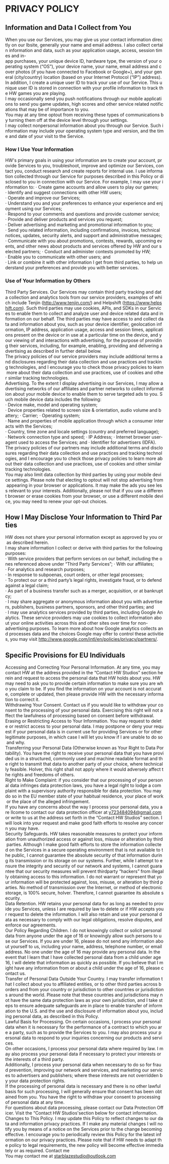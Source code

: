 # PRIVACY POLICY

## Information and Data I Collect from You

When you use our Services, you may give us your contact information directly on our Ibsite, generally your name and email address. I also collect certain information and data, such as your application usage, access, session times and in-app purchases, your unique device ID, hardware type, the version of your operating system (“OS”), your device name, your name, email address and cover photos (if you have connected to Facebook or Google+), and your general (city/country) location (based on your Internet Protocol (“IP”) address).
In addition, I create a unique user ID to track your use of our Service. This unique user ID is stored in connection with your profile information to track the HW games you are playing.
I may occasionally send you push notifications through our mobile applications to send you game updates, high scores and other service related notifications that may be of importance to you. 
You may at any time optout from receiving these types of communications by turning them off at the device level through your settings.
I may collect nonpersonal information about you through our Service. Such information may include your operating system type and version, and the time and date of your visit to the Service.

### How I Use Your Information

HW's primary goals in using your information are to create your account, provide Services to you, troubleshoot, improve and optimize our Services, contact you, conduct research and create reports for internal use. I use information collected through our Service for purposes described in this Policy or disclosed to you in connection with our Service. For example, I may use your information to:
· Create game accounts and allow users to play our games;
· Identify and suggest connections with other HW users;
· Operate and improve our Services;
· Understand you and your preferences to enhance your experience and enjoyment using our Services;
· Respond to your comments and questions and provide customer service;
· Provide and deliver products and services you request;
· Deliver advertising and marketing and promotional information to you;
· Send you related information, including confirmations, invoices, technical notices, updates, security alerts, and support and administrative messages;
· Communicate with you about promotions, contests, rewards, upcoming events, and other news about products and services offered by HW and our selected partners;
· Conduct and administer contests promoted by HW;
· Enable you to communicate with other users; and
· Link or combine it with other information I get from third parties, to help understand your preferences and provide you with better services.

### Use of Your Information by Others

Third Party Services. Our Services may contain third party tracking and data collection and analytics tools from our service providers, examples of which include Tenjin (http://www.tenjin.com/) and Helpshift (https://www.helpshift.com). Such third parties may use cookies, APIs, and SDKs in our Services to enable them to collect and analyze user and device related data and information on our behalf. The third parties may have access to and collect data and information about you, such as your device identifier, geolocation information, IP address, application usage, access and session times, applications present on the device or in use at a particular time on the device, and your viewing of and interactions with advertising, for the purpose of providing their services, including, for example, enabling, providing and delivering advertising as described in further detail below.
The privacy policies of our service providers may include additional terms and disclosures regarding their data collection and use practices and tracking technologies, and I encourage you to check those privacy policies to learn more about their data collection and use practices, use of cookies and other similar tracking technologies.
Advertising. To the extent I display advertising in our Services, I may allow advertising networks of our affiliates and partner networks to collect information about your mobile device to enable them to serve targeted ads to you. Such mobile device data includes the following:
· Device make, model and operating system;
· Device properties related to screen size & orientation, audio volume and battery;
· Carrier;
· Operating system;
· Name and properties of mobile application through which a consumer interacts with the Services;
· Country, time zone and locale settings (country and preferred language);
· Network connection type and speed;
· IP Address;
· Internet browser user-agent used to access the Services; and
· Identifier for advertisers (IDFA).
The privacy policies of our partners may include additional terms and disclosures regarding their data collection and use practices and tracking technologies, and I encourage you to check those privacy policies to learn more about their data collection and use practices, use of cookies and other similar tracking technologies.
You may also limit data collection by third parties by using your mobile device settings. Please note that electing to optout will not stop advertising from appearing in your browser or applications. It may make the ads you see less relevant to your interests. Additionally, please not that if you use a different browser or erase cookies from your browser, or use a different mobile device, you may need to renew your opt-out choices.

## How I May Disclose Your Information to Third Parties

HW does not share your personal information except as approved by you or as described herein.
I may share information I collect or derive with third parties for the following purposes:
· With service providers that perform services on our behalf, including the ones referenced above under “Third Party Services”;
· With our affiliates;
· For analytics and research purposes;
· In response to subpoenas, court orders, or other legal processes;
· To protect our or a third party’s legal rights, investigate fraud, or to defend against a legal claim;
· As part of a business transfer such as a merger, acquisition, or at bankruptcy;
· I may share aggregate or anonymous information about you with advertisers, publishers, business partners, sponsors, and other third parties; and
· I may use analytics services provided by third parties, including Google Analytics. These service providers may use cookies to collect information about your online activities across this and other sites over time for non-advertising purposes. To learn more about how Google analytics collects and processes data and the choices Google may offer to control these activities, you may visit http://www.google.com/intl/en/policies/privacy/partners/.

## Specific Provisions for EU Individuals

Accessing and Correcting Your Personal Information. At any time, you may contact HW at the address provided in the “Contact HW Studios” section herein and request to access the personal data that HW holds about you. HW may need to ask you to provide certain information to make sure you are who you claim to be. If you find the information on your account is not accurate, complete or updated, then please provide HW with the necessary information to correct it.
Withdrawing Your Consent. Contact us if you would like to withdraw your consent to the processing of your personal data. Exercising this right will not affect the lawfulness of processing based on consent before withdrawal.
Erasing or Restricting Access to Your Information. You may request to delete or restrict access to your personal data. I may postpone or deny your request if your personal data is in current use for providing Services or for other legitimate purposes, in which case I will let you know if I are unable to do so and why.
Transferring your Personal Data (Otherwise known as Your Right to Data Portability). You have the right to receive your personal data that you have provided us in a structured, commonly used and machine readable format and the right to transmit that data to another party of your choice, where technically feasible. HoIver, this right shall not apply where it would adversely affect the rights and freedoms of others.
Right to Make Complaint: if you consider that our processing of your personal data infringes data protection laws, you have a legal right to lodge a complaint with a supervisory authority responsible for data protection. You may do so in the EU member state of your habitual residence, your place of work or the place of the alleged infringement.
If you have any concerns about the way I process your personal data, you are Ilcome to contact our data protection officer at y723484094@gmail.com or write to us at the address set forth in the “Contact HW Studios” section. I will look into your request and make good faith efforts to resolve any concern you may have.
Security Safeguards. HW takes reasonable measures to protect your information from unauthorized access or against loss, misuse or alteration by third parties. Although I make good faith efforts to store the information collected on the Services in a secure operating environment that is not available to the public, I cannot guarantee the absolute security of that information during its transmission or its storage on our systems. Further, while I attempt to ensure the integrity and security of our network and systems, I cannot guarantee that our security measures will prevent thirdparty “hackers” from illegally obtaining access to this information. I do not warrant or represent that your information will be protected against, loss, misuse, or alteration by third parties. No method of transmission over the Internet, or method of electronic storage, is 100% secure, hoIver. Therefore, I cannot guarantee its absolute security.
Data Retention. HW retains your personal data for as long as needed to provide you Services, unless I are required by law to delete or if HW accepts your request to delete the information. I will also retain and use your personal data as necessary to comply with our legal obligations, resolve disputes, and enforce our agreements.
Our Policy Regarding Children. I do not knowingly collect or solicit personal data from anyone under the age of 16 or knowingly allow such persons to use our Services. If you are under 16, please do not send any information about yourself to us, including your name, address, telephone number, or email address. No one under the age of 16 may provide any personal data. In the event that I learn that I have collected personal data from a child under age 16, I will delete that information as quickly as possible. If you believe that I might have any information from or about a child under the age of 16, please contact us.
Transfer of Personal Data Outside Your Country. I may transfer information that I collect about you to affiliated entities, or to other third parties across borders and from your country or jurisdiction to other countries or jurisdictions around the world. Please note that these countries and jurisdictions may not have the same data protection laws as your own jurisdiction, and I take steps to ensure adequate safeguards are in place to enable transfer of information to the U.S. and the use and disclosure of information about you, including personal data, as described in this Policy.
Lawful Basis for Processing. On certain occasions, I process your personal data when it is necessary for the performance of a contract to which you are a party, such as to provide the Services to you. I may also process your personal data to respond to your inquiries concerning our products and services.
On other occasions, I process your personal data where required by law. I may also process your personal data if necessary to protect your interests or the interests of a third party.
Additionally, I process your personal data when necessary to do so for fraud prevention, improving our network and services, and marketing our services to advertisers and publishers; where these interests are not overridden by your data protection rights.
If the processing of personal data is necessary and there is no other lawful basis for such processing, I will generally ensure that consent has been obtained from you. You have the right to withdraw your consent to processing of personal data at any time.
For questions about data processing, please contact our Data Protection Officer. Visit the “Contact HW Studios'section below for contact information.
Changes to This Policy. I may update this Policy to reflect changes to our data and information privacy practices. If I make any material changes I will notify you by means of a notice on the Services prior to the change becoming effective. I encourage you to periodically review this Policy for the latest information on our privacy practices. Please note that if HW needs to adapt the policy to legal requirements, the new policy will become effective immediately or as required.
Contact me
You may contact me at starblazestudio@outlook.com
